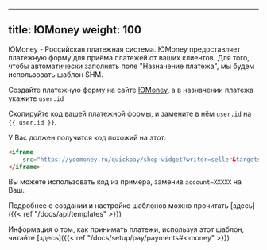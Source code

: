 
---
title: ЮMoney
weight: 100
---

ЮMoney - Российская платежная система. ЮMoney предоставляет платежную форму для приёма платежей от ваших клиентов.
Для того, чтобы автоматически заполнять поле "Назначение платежа", мы будем использовать шаблон SHM.

Создайте платежную форму на сайте [ЮMoney](https://yoomoney.ru/quickpay/form), а в назначении платежа
укажите `user.id`

Скопируйте код вашей платежной формы, и замените в нём `user.id` на `{{ user.id }}`.

У Вас должен получится код похожий на этот:

```html
<iframe
    src="https://yoomoney.ru/quickpay/shop-widget?writer=seller&targets={{ user.id }}&targets-hint=&default-sum=&button-text=11&payment-type-choice=on&mobile-payment-type-choice=on&hint=&successURL=&quickpay=shop&account=XXXXX" width="422" height="224" frameborder="0" allowtransparency="true" scrolling="no">
</iframe>
```

Вы можете использовать код из примера, заменив `account=XXXXX` на Ваш.

Подробнее о создании и настройке шаблонов можно прочитать [здесь]({{< ref "/docs/api/templates" >}})

Информация о том, как принимать платежи, используя этот шаблон, читайте [здесь]({{< ref "/docs/setup/pay/payments#юmoney" >}})

